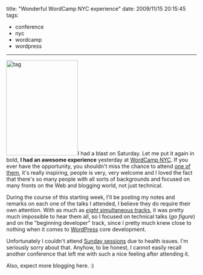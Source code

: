 title: "Wonderful WordCamp NYC experience"
date: 2009/11/15 20:15:45
tags:
- conference
- nyc
- wordcamp
- wordpress
---
<img class="alignright size-full wp-image-1003" title="tag" src="http://damog.net/old/stereonaut/2009/11/tag.jpg" alt="tag" width="189" height="252" />I had a blast on Saturday. Let me put it again in bold, <strong>I had an awesome experience</strong> yesterday at <a href="http://2009.newyork.wordcamp.org/">WordCamp NYC</a>. If you ever have the opportunity, you shouldn't miss the chance to attend <a href="http://central.wordcamp.org/">one of them</a>, it's really inspiring, people is very, very welcome and I loved the fact that there's so many people with all sorts of backgrounds and focused on many fronts on the Web and blogging world, not just technical.

During the course of this starting week, I'll be posting my notes and remarks on each one of the talks I attended, I believe they do require their own attention. With as much as <a href="http://2009.newyork.wordcamp.org/program/saturday-schedule/"><em>eight</em> simultaneous tracks</a>, it was pretty much impossible to hear them all, so I focused on technical talks (<em>go figure</em>) and on the "beginning developer" track, since I pretty much knew close to nothing when it comes to <a href="http://wordpress.org">WordPress</a> core development.

Unfortunately I couldn't attend <a href="http://2009.newyork.wordcamp.org/program/sunday-schedule/">Sunday sessions</a> due to health issues. I'm seriously sorry about that. Anyhow, to be honest, I cannot easily recall another conference that left me with such a nice feeling after attending it.

Also, expect more blogging here. :)
